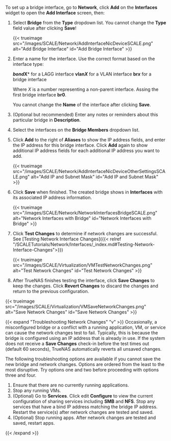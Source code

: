 &NewLine;

To set up a bridge interface, go to **Network**, click **Add** on the **Interfaces** widget to open the **Add Interface** screen, then:

1. Select **Bridge** from the **Type** dropdown list.
   You cannot change the **Type** field value after clicking **Save**!

   {{< trueimage src="/images/SCALE/Network/AddInterfaceNicDeviceSCALE.png" alt="Add Bridge Interface" id="Add Bridge Interface" >}}

2. Enter a name for the interface.
   Use the correct format based on the interface type:
   
   ***bond*X*** for a LAGG interface
   **vlan*X*** for a VLAN interface
   **br*x*** for a bridge interface
   
   Where *X* is a number representing a non-parent interface. Assing the first bridge interface **br0**.

   You cannot change the **Name** of the interface after clicking **Save**.

3. (Optional but recommended) Enter any notes or reminders about this particular bridge in **Description**.

4. Select the interfaces on the **Bridge Members** dropdown list.

5. Click **Add** to the right of **Aliases** to show the IP address fields, and enter the IP address for this bridge interface.
   Click **Add** again to show additional IP address fields for each additional IP address you want to add.

   {{< trueimage src="/images/SCALE/Network/AddInterfaceNicDeviceOtherSettingsSCALE.png" alt="Add IP and Subnet Mask" id="Add IP and Subnet Mask" >}}

6. Click **Save** when finished. The created bridge shows in **Interfaces** with its associated IP address information.

   {{< trueimage src="/images/SCALE/Network/NetworkInterfacesBridgeSCALE.png" alt="Network Interfaces with Bridge" id="Network Interfaces with Bridge" >}}

7. Click **Test Changes** to determine if network changes are successful.
   See [Testing Network Interface Changes]({{< relref "/SCALETutorials/Network/Interfaces/_index.md#Testing-Network-Interface-Changes">}})

   {{< trueimage src="/images/SCALE/Virtualization/VMTestNetworkChanges.png" alt="Test Network Changes" id="Test Network Changes" >}}

8. After TrueNAS finishes testing the interface, click **Save Changes** to keep the changes.
   Click **Revert Changes** to discard the changes and return to the previous configuration.

{{< trueimage src="/images/SCALE/Virtualization/VMSaveNetworkChanges.png" alt="Save Network Changes" id="Save Network Changes" >}}

{{< expand "Troubleshooting Network Changes" "v" >}}
Occasionally, a misconfigured bridge or a conflict with a running application, VM, or service can cause the network changes test to fail.
Typically, this is because the bridge is configured using an IP address that is already in use.
If the system does not receive a **Save Changes** check-in before the test times out (default 60 seconds), TrueNAS automatically reverts all unsaved changes.

The following troubleshooting options are available if you cannot save the new bridge and network changes.
Options are ordered from the least to the most disruptive.
Try options one and two before proceeding with options three and four.

  1. Ensure that there are no currently running applications.
  2. Stop any running VMs.
  3. (Optional) Go to **Services**.
     Click <span class="material-icons">edit</span> **Configure** to view the current configuration of sharing services including **SMB** and **NFS**.
     Stop any services that have a bind IP address matching the bridge IP address.
     Restart the service(s) after network changes are tested and saved.
  4. (Optional) Stop running apps.
     After network changes are tested and saved, restart apps.

{{< /expand >}}
